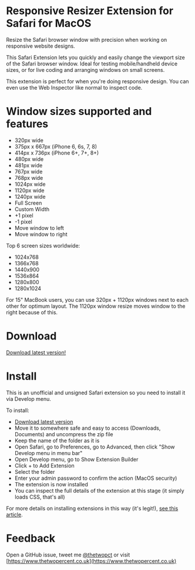 Responsive Resizer Extension for Safari for MacOS
============

Resize the Safari browser window with precision when working on responsive website designs.

This Safari Extension lets you quickly and easily  change the viewport size of the Safari browser window. Ideal for testing mobile/handheld device sizes, or for live coding and arranging windows on small screens.

This extension is perfect for when you're doing responsive design. You can even use the Web Inspector like normal to inspect code.

Window sizes supported and features
============
- 320px wide
- 375px x 667px (iPhone 6, 6s, 7, 8)
- 414px x 736px (iPhone 6+, 7+, 8+)
- 480px wide
- 481px wide
- 767px wide
- 768px wide
- 1024px wide
- 1120px wide
- 1240px wide
- Full Screen
- Custom Width
- +1 pixel
- -1 pixel
- Move window to left
- Move window to right

Top 6 screen sizes worldwide:
- 1024x768
- 1366x768
- 1440x900
- 1536x864
- 1280x800
- 1280x1024

For 15" MacBook users, you can use 320px + 1120px windows next to each other for optimum layout. The 1120px window resize moves window to the right because of this.

Download
============

[Download latest version!](https://github.com/thetwopct/Responsive-Resizer-Extension-for-Safari/raw/master/ResponsiveResizerSafari.safariextension.zip)

Install
============

This is an unofficial and unsigned Safari extension so you need to install it via Develop menu.

To install:
- [Download latest version](https://github.com/thetwopct/Responsive-Resizer-Extension-for-Safari/raw/master/ResponsiveResizerSafari.safariextension.zip)
- Move it to somewhere safe and easy to access (Downloads, Documents) and uncompress the zip file
- Keep the name of the folder as it is
- Open Safari, go to Preferences, go to Advanced, then click "Show Develop menu in menu bar"
- Open Develop menu, go to Show Extension Builder
- Click + to Add Extension
- Select the folder
- Enter your admin password to confirm the action (MacOS security)
- The extension is now installed
- You can inspect the full details of the extension at this stage (it simply loads CSS, that's all)

For more details on installing extensions in this way (it's legit!), [see this article](https://georgegarside.com/blog/macos/install-any-safari-extension-macos-mojave/).

Feedback
============

Open a GitHub issue, tweet me [@thetwopct](https://twitter.com/thetwopct) or visit [https://www.thetwopercent.co.uk](https://www.thetwopercent.co.uk)
